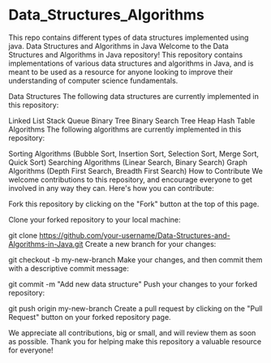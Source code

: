 # Data_Structures_Algorithms
This repo contains different types of data structures implemented using java.
Data Structures and Algorithms in Java
Welcome to the Data Structures and Algorithms in Java repository! This repository contains implementations of various data structures and algorithms in Java, and is meant to be used as a resource for anyone looking to improve their understanding of computer science fundamentals.

Data Structures
The following data structures are currently implemented in this repository:

Linked List
Stack
Queue
Binary Tree
Binary Search Tree
Heap
Hash Table
Algorithms
The following algorithms are currently implemented in this repository:

Sorting Algorithms (Bubble Sort, Insertion Sort, Selection Sort, Merge Sort, Quick Sort)
Searching Algorithms (Linear Search, Binary Search)
Graph Algorithms (Depth First Search, Breadth First Search)
How to Contribute
We welcome contributions to this repository, and encourage everyone to get involved in any way they can. Here's how you can contribute:

Fork this repository by clicking on the "Fork" button at the top of this page.

Clone your forked repository to your local machine:

git clone https://github.com/your-username/Data-Structures-and-Algorithms-in-Java.git
Create a new branch for your changes:


git checkout -b my-new-branch
Make your changes, and then commit them with a descriptive commit message:


git commit -m "Add new data structure"
Push your changes to your forked repository:

git push origin my-new-branch
Create a pull request by clicking on the "Pull Request" button on your forked repository page.

We appreciate all contributions, big or small, and will review them as soon as possible. Thank you for helping make this repository a valuable resource for everyone!
